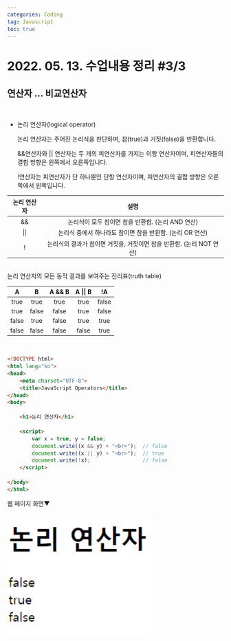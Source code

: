 ```yaml
---
categories: Coding	
tag: Javascript
toc: true
---
```




# 2022. 05. 13. 수업내용 정리 #3/3

## 연산자 ... 비교연산자

<br>

+ 논리 연산자(logical operator)

  논리 연산자는 주어진 논리식을 판단하며, 참(true)과 거짓(false)을 반환합니다.<br>

  &&연산자와 || 연산자는 두 개의 피연산자를 가지는 이항 연산자이며, 피연산자들의 결합 방향은 왼쪽에서 오른쪽입니다.<br>

  !연산자는 피연산자가 단 하나뿐인 단항 연산자이며, 피연산자의 결합 방향은 오른쪽에서 왼쪽입니다.<br>

| 논리 연산자 |                             설명                             |
| :---------: | :----------------------------------------------------------: |
|     &&      |      논리식이 모두 참이면 참을 반환함. (논리 AND 연산)       |
|    \|\|     |  논리식 중에서 하나라도 참이면 참을 반환함. (논리 OR 연산)   |
|      !      | 논리식의 결과가 참이면 거짓을, 거짓이면 참을 반환함. (논리 NOT 연산) |

<br>논리 연산자의 모든 동작 결과를 보여주는 진리표(truth table)

|   A   |   B   | A && B | A \|\| B |  !A   |
| :---: | :---: | :----: | :------: | :---: |
| true  | true  |  true  |   true   | false |
| true  | false | false  |   true   | false |
| false | true  | false  |   true   | true  |
| false | false | false  |  false   | true  |

<br>

```html
<!DOCTYPE html>
<html lang="ko">
<head>
	<meta charset="UTF-8">
	<title>JavaScript Operators</title>
</head>
<body>

	<h1>논리 연산자</h1>

	<script>
		var x = true, y = false;
		document.write((x && y) + "<br>");	// false
		document.write((x || y) + "<br>");	// true
		document.write(!x);					// false
	</script>
	
</body>
</html>
```

웹 페이지 화면▼

<img src="../../images/2022-05-18-class7(비교연산자)/스크립트연산자예시8.png" alt="스크립트연산자예시8" style="zoom:150%;" />

